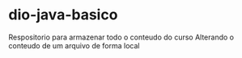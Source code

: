 # dio-java-basico
Respositorio para armazenar todo o conteudo do curso 
Alterando o conteudo de um arquivo de forma local
